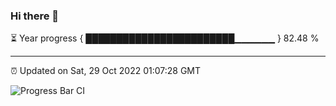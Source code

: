 ### Hi there 👋

⏳ Year progress { ████████████████████████▁▁▁▁▁▁ } 82.48 %

---

⏰ Updated on Sat, 29 Oct 2022 01:07:28 GMT

![Progress Bar CI](https://github.com/liununu/liununu/workflows/Progress%20Bar%20CI/badge.svg)
